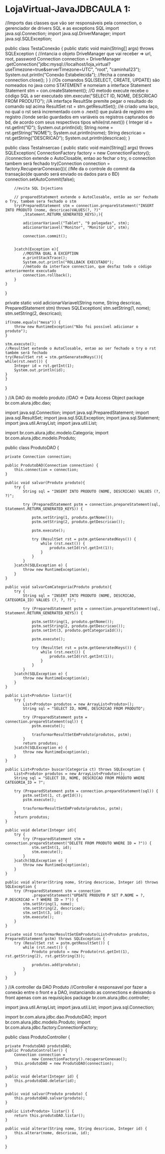 # LojaVirtual-JavaJDBCAULA 1:

//Imports das classes que vão ser responsáveis pela connection, o gerenciador de drivers SQL e as exceptions SQL
import java.sql.Connection;
import java.sql.DriverManager;
import java.sql.SQLException;



public class TestaConexão {
	public static void main(String[] args) throws SQLException {
        //intancia o objeto DriveManager que vai receber => url, root, password
		Connection connection = DriverManager
				.getConnection("jdbc:mysql://localhost/loja_virtual?useTimezone=true&serverTimezone=UTC", "root", "caminha123");
		System.out.println("Conexão Estabelecida");
        //fecha a conexão
		connection.close();
	}
}
//Os comandos SQL(SELECT, CREATE, UPDATE) são nomeados no java como STATEMENT e nomeiam a interface Statement
Statement stm = con.createStatement();
//O metodo execute recebe o código SQL a ser executado
		stm.execute("SELECT ID, NOME, DESCRICAO FROM PRODUTO");
		//A interfaçe ResultSte premite pegar o resultado do comando sql acima
		ResultSet rst = stm.getResultSet();
		//é criado uma laço, no qual o rst será incrementado com o .next() que pulará de registro em registro
        //onde serão guardados em variáveis os registros capturados do bd, de acordo com seus respectivos tipos
		while(rst.next()) {
			Integer id = rst.getInt("ID");
			System.out.println(id);
			String nome = rst.getString("NOME");
			System.out.println(nome);
			String descricao = rst.getString("DESCRICAO");
			System.out.println(descricao);
 		}

public class TestaInsercao {
	public static void main(String[] args) throws  SQLException{
		ConnectionFactory factory = new ConnectionFactory();
		//connection extende o AutoClosable, entao ao fechar o try, o connection tambem será fechado
	try(Connection connection = factory.RecuperarConexao()){
		//Me da o controle do commit da transação(de quando será enviado os dados para o BD)
		connection.setAutoCommit(false);
		
		//evita SQL Injections
		
		// preparedStatement extende o AutoClosable, então ao ser fechado o Try, tambem sera fechado o stm
		try(PreparedStatement stm = connection.prepareStatement("INSERT INTO PRODUTO (nome, descricao)VALUES(?, ?)"
			,Statement.RETURN_GENERATED_KEYS);){
			
			adicionarVariavel("Tablet", "9 polegadas", stm);
			adicionarVariavel("Monitor", "Monitor LG", stm);
			
			connection.commit();
			
			
		}catch(Exception e){
			//MOSTRA QUAL A EXCEPTION
			e.printStackTrace();
			System.out.println("ROLLBACK EXECUTADO");
			//método da interface connection, que desfaz todo o código anteriormente executado
			connection.rollback();
		}
	}
}

private static void adicionarVariavel(String nome, String descricao, PreparedStatement stm) throws SQLException{
	stm.setString(1, nome);
	stm.setString(2, descricao);
	
	if(nome.equals("mesa")) {
		throw new RuntimeException("Não foi possível adicionar o produto");
	}
	
	stm.execute();
	//ResultSet extende o AutoClosable, entao ao ser fechado o try o rst também será fechado
	try(ResultSet rst = stm.getGeneratedKeys()){
	while(rst.next()) {
		Integer id = rst.getInt(1);
		System.out.println(id);
	}
	}
}

}
//A DAO do modelo produto
//DAO => Data Access Object
package br.com.alura.jdbc.dao;

import java.sql.Connection; 
import java.sql.PreparedStatement;
import java.sql.ResultSet;
import java.sql.SQLException;
import java.sql.Statement;
import java.util.ArrayList;
import java.util.List;

import br.com.alura.jdbc.modelo.Categoria;
import br.com.alura.jdbc.modelo.Produto;

public class ProdutoDAO {

	private Connection connection;

	public ProdutoDAO(Connection connection) {
		this.connection = connection;
	}

	public void salvar(Produto produto){
		try {
			String sql = "INSERT INTO PRODUTO (NOME, DESCRICAO) VALUES (?, ?)";

			try (PreparedStatement pstm = connection.prepareStatement(sql, Statement.RETURN_GENERATED_KEYS)) {

				pstm.setString(1, produto.getNome());
				pstm.setString(2, produto.getDescricao());

				pstm.execute();

				try (ResultSet rst = pstm.getGeneratedKeys()) {
					while (rst.next()) {
						produto.setId(rst.getInt(1));
					}
				}
			}
		}catch(SQLException e) {
			throw new RuntimeException(e);
		}
	}

	public void salvarComCategoria(Produto produto){
		try {
			String sql = "INSERT INTO PRODUTO (NOME, DESCRICAO, CATEGORIA_ID) VALUES (?, ?, ?)";

			try (PreparedStatement pstm = connection.prepareStatement(sql, Statement.RETURN_GENERATED_KEYS)) {

				pstm.setString(1, produto.getNome());
				pstm.setString(2, produto.getDescricao());
				pstm.setInt(3, produto.getCategoriaId());

				pstm.execute();

				try (ResultSet rst = pstm.getGeneratedKeys()) {
					while (rst.next()) {
						produto.setId(rst.getInt(1));
					}
				}
			}
		}catch(SQLException e) {
			throw new RuntimeException(e);
		}
	}

	public List<Produto> listar(){
		try {
			List<Produto> produtos = new ArrayList<Produto>();
			String sql = "SELECT ID, NOME, DESCRICAO FROM PRODUTO";

			try (PreparedStatement pstm = connection.prepareStatement(sql)) {
				pstm.execute();

				trasformarResultSetEmProduto(produtos, pstm);
			}
			return produtos;
		}catch(SQLException e) {
			throw new RuntimeException(e);
		}
	}

	public List<Produto> buscar(Categoria ct) throws SQLException {
		List<Produto> produtos = new ArrayList<Produto>();
		String sql = "SELECT ID, NOME, DESCRICAO FROM PRODUTO WHERE CATEGORIA_ID = ?";

		try (PreparedStatement pstm = connection.prepareStatement(sql)) {
			pstm.setInt(1, ct.getId());
			pstm.execute();

			trasformarResultSetEmProduto(produtos, pstm);
		}
		return produtos;
	}

	public void deletar(Integer id){
		try {
			try (PreparedStatement stm = connection.prepareStatement("DELETE FROM PRODUTO WHERE ID = ?")) {
				stm.setInt(1, id);
				stm.execute();
			}
		}catch(SQLException e) {
			throw new RuntimeException(e);
		}
	}

	public void alterar(String nome, String descricao, Integer id) throws SQLException {
		try (PreparedStatement stm = connection
				.prepareStatement("UPDATE PRODUTO P SET P.NOME = ?, P.DESCRICAO = ? WHERE ID = ?")) {
			stm.setString(1, nome);
			stm.setString(2, descricao);
			stm.setInt(3, id);
			stm.execute();
		}
	}

	private void trasformarResultSetEmProduto(List<Produto> produtos, PreparedStatement pstm) throws SQLException {
		try (ResultSet rst = pstm.getResultSet()) {
			while (rst.next()) {
				Produto produto = new Produto(rst.getInt(1), rst.getString(2), rst.getString(3));

				produtos.add(produto);
			}
		}
	}
}
//A controller da DAO Produto
//Controller é responsavel por fazer a conexão entre o front e a DAO, instanciando as connections e deixando o front apenas com as requisiçãos
package br.com.alura.jdbc.controller;

import java.util.ArrayList;
import java.util.List;
import java.sql.Connection;

import br.com.alura.jdbc.dao.ProdutoDAO;
import br.com.alura.jdbc.modelo.Produto;
import br.com.alura.jdbc.factory.ConnectionFactory;

public class ProdutoController {
	
	private ProdutoDAO produtoDAO;
	public ProdutoController() {
		Connection connection =
				new ConnectionFactory().recuperarConexao();
		this.produtoDAO = new ProdutoDAO(connection);
	}

	public void deletar(Integer id) {
		this.produtoDAO.deletar(id);
	}

	public void salvar(Produto produto) {
		this.produtoDAO.salvar(produto);
	}

	public List<Produto> listar() {
		return this.produtoDAO.listar();
	}

	public void alterar(String nome, String descricao, Integer id) {
		this.alterar(nome, descricao, id);
	}
}
